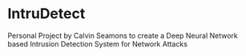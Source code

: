 # IntruDetect
Personal Project by Calvin Seamons to create a Deep Neural Network based Intrusion Detection System for Network Attacks
